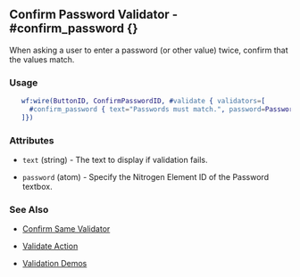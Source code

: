 <!-- dash: #confirm_password | Test | ###:Section -->



## Confirm Password Validator - #confirm_password {}

  When asking a user to enter a password (or other value) twice, confirm that the values match.

### Usage

```erlang
   wf:wire(ButtonID, ConfirmPasswordID, #validate { validators=[
	 #confirm_password { text="Passwords must match.", password=PasswordID }
   ]})

```

### Attributes

   * `text` (string) - The text to display if validation fails.

   * `password` (atom) - Specify the Nitrogen Element ID of the Password textbox.

### See Also

 *  [Confirm Same Validator](confirm_same.md)

 *  [Validate Action](validate.md)

 *  [Validation Demos](http://nitrogenproject.com/demos/validation)
